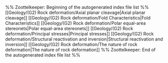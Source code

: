 %% Zoottelkeeper: Beginning of the autogenerated index file list  %%
 [[Geology/(G2) Rock deformation/Axial planar cleavage|Axial planar cleavage]]
 [[Geology/(G2) Rock deformation/Fold Characteristics|Fold Characteristics]]
 [[Geology/(G2) Rock deformation/Polar equal-area stereonets|Polar equal-area stereonets]]
 [[Geology/(G2) Rock deformation/Principal stresses|Principal stresses]]
 [[Geology/(G2) Rock deformation/Structural reactivation and inversion|Structural reactivation and inversion]]
 [[Geology/(G2) Rock deformation/The nature of rock deformation|The nature of rock deformation]]
%% Zoottelkeeper: End of the autogenerated index file list  %%

